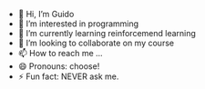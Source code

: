 - 👋 Hi, I’m Guido
- 👀 I’m interested in programming
- 🌱 I’m currently learning reinforcemend learning
- 💞️ I’m looking to collaborate on my course
- 📫 How to reach me ...
- 😄 Pronouns: choose!
- ⚡ Fun fact: NEVER ask me.

<!---
NIE107/NIE107 is a ✨ special ✨ repository because its `README.md` (this file) appears on your GitHub profile.
You can click the Preview link to take a look at your changes.
--->
